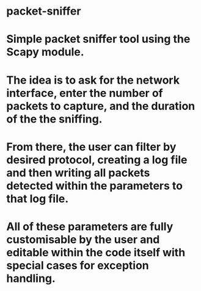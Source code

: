 # packet-sniffer
# Simple packet sniffer tool using the Scapy module.

# The idea is to ask for the network interface, enter the number of packets to capture, and the duration of the the sniffing.
# From there, the user can filter by desired protocol, creating a log file and then writing all packets detected within the parameters to that log file.

# All of these parameters are fully customisable by the user and editable within the code itself with special cases for exception handling.
